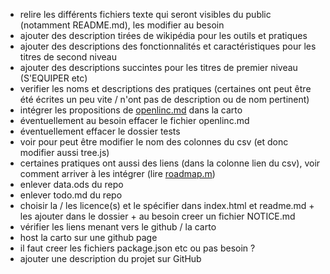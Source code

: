 - relire les différents fichiers texte qui seront visibles du public (notamment README.md), les modifier au besoin
- ajouter des description tirées de wikipédia pour les outils et pratiques
- ajouter des descriptions des fonctionnalités et caractéristiques pour les titres de second niveau
- ajouter des descriptions succintes pour les titres de premier niveau (S'EQUIPER etc)
- verifier les noms et descriptions des pratiques (certaines ont peut être été écrites un peu vite / n'ont pas de description ou de nom pertinent)
- intégrer les propositions de [openlinc.md](openlinc.md) dans la carto
- éventuellement au besoin effacer le fichier openlinc.md
- éventuellement effacer le dossier tests
- voir pour peut être modifier le nom des colonnes du csv (et donc modifier aussi tree.js)
- certaines pratiques ont aussi des liens (dans la colonne lien du csv), voir comment arriver à les intégrer (lire [roadmap.m](roadmap.md))
- enlever data.ods du repo
- enlever todo.md du repo
- choisir la / les licence(s) et le spécifier dans index.html et readme.md + les ajouter dans le dossier + au besoin creer un fichier NOTICE.md
- vérifier les liens menant vers le github / la carto
- host la carto sur une github page
- il faut creer les fichiers package.json etc ou pas besoin ?
- ajouter une description du projet sur GitHub 


